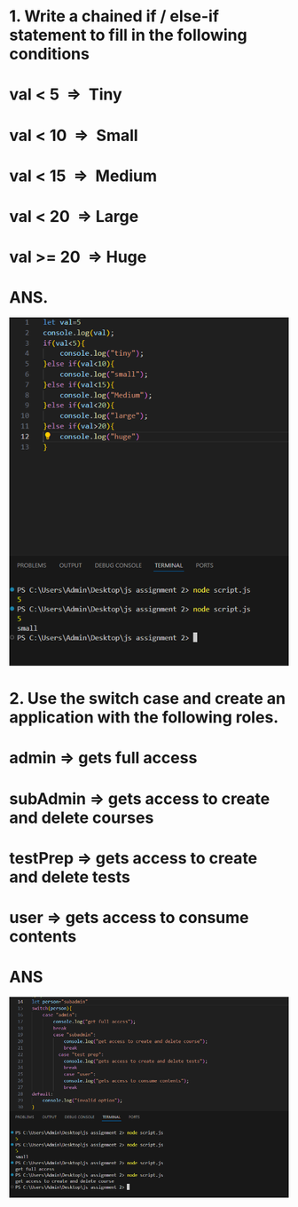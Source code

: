 # 1. Write a chained if / else-if statement to fill in the following conditions

# val  < 5  =>  Tiny
# val  < 10  =>  Small
# val  < 15  =>  Medium
# val  < 20  => Large
# val  >= 20  => Huge 

# ANS.
![screenshot 1](./Screenshot%20(14).png)


# 2. Use the switch case and create an application with the following roles.

# admin => gets full access
# subAdmin => gets access to create and delete courses
# testPrep => gets access to create and delete tests
# user => gets access to consume contents

# ANS
![screenshot 2](./Screenshot%20(15).png)


